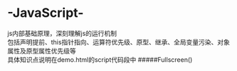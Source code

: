 # -JavaScript-
js内部基础原理，深刻理解js的运行机制<br>
包括声明提前、this指针指向、运算符优先级、原型、继承、全局变量污染、对象属性及原型属性优先级等<br>具体知识点说明在demo.html的script代码段中
#####Fullscreen()
